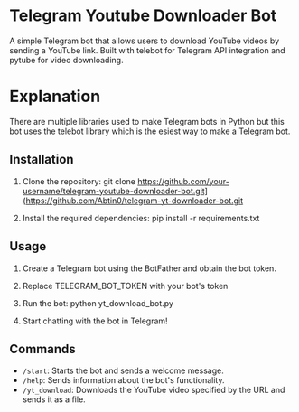 # Telegram Youtube Downloader Bot

A simple Telegram bot that allows users to download YouTube videos by sending a YouTube link. Built with telebot for Telegram API integration and pytube for video downloading.

# Explanation

There are multiple libraries used to make Telegram bots in Python but this bot uses the telebot library which is the esiest way to make a Telegram bot.

## Installation

1. Clone the repository:
git clone https://github.com/your-username/telegram-youtube-downloader-bot.git](https://github.com/Abtin0/telegram-yt-downloader-bot.git


2. Install the required dependencies:
pip install -r requirements.txt


## Usage

1. Create a Telegram bot using the BotFather and obtain the bot token.


2. Replace TELEGRAM_BOT_TOKEN with your bot's token


3. Run the bot:
python yt_download_bot.py


4. Start chatting with the bot in Telegram!

## Commands

- `/start`: Starts the bot and sends a welcome message.
- `/help`: Sends information about the bot's functionality.
- `/yt_download`: Downloads the YouTube video specified by the URL and sends it as a file.
